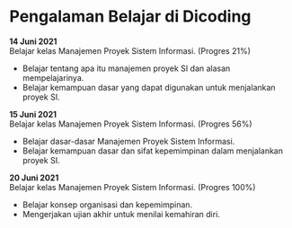 # Pengalaman Belajar di Dicoding

**14 Juni 2021**<br>
Belajar kelas Manajemen Proyek Sistem Informasi. (Progres 21%)
* Belajar tentang apa itu manajemen proyek SI dan alasan mempelajarinya.
* Belajar kemampuan dasar yang dapat digunakan untuk menjalankan proyek SI.

**15 Juni 2021**<br>
Belajar kelas  Manajemen Proyek Sistem Informasi. (Progres 56%)
* Belajar dasar-dasar  Manajemen Proyek Sistem Informasi.
* Belajar kemampuan dasar dan  sifat kepemimpinan dalam menjalankan proyek SI.

**20 Juni 2021**<br>
Belajar kelas Manajemen Proyek Sistem Informasi. (Progres 100%)
* Belajar konsep organisasi dan kepemimpinan.
* Mengerjakan ujian akhir untuk menilai kemahiran diri.

